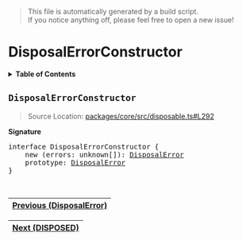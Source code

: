 > This file is automatically generated by a build script.<br>If you notice anything off, please feel free to open a new issue!

# DisposalErrorConstructor

<details><summary><b>Table of Contents</b></summary>

1. [<code>DisposalErrorConstructor</code>](#DisposalErrorConstructor)</details>

## <a name="DisposalErrorConstructor"></a><code>DisposalErrorConstructor</code>

> Source Location: [packages\/core\/src\/disposable.ts#L292](..\/..\/packages\/core\/src\/disposable.ts#L292)

<b>Signature</b>

<pre>interface DisposalErrorConstructor {<br>    new (errors: unknown[]): <a href="02-DisposalError.md#DisposalError-Interface">DisposalError</a><br>    prototype: <a href="02-DisposalError.md#DisposalError-Interface">DisposalError</a><br>}</pre><br>

| [Previous \(DisposalError\)](02-DisposalError.md#readme) |
| --- |

<div align="right">

| [Next \(DISPOSED\)](04-DISPOSED.md#readme) |
| --- |
</div>
